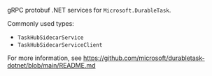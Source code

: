 gRPC protobuf .NET services for `Microsoft.DurableTask`.

Commonly used types:
- `TaskHubSidecarService`
- `TaskHubSidecarServiceClient`

For more information, see https://github.com/microsoft/durabletask-dotnet/blob/main/README.md